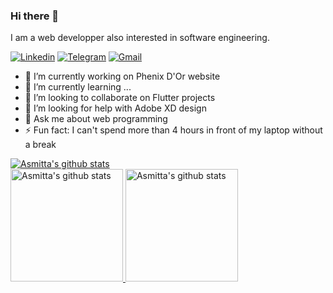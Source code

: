 ### Hi there 👋

I am a web developper also interested in software engineering.

[![Linkedin](https://img.shields.io/badge/-BrayanTiwa-blue?style=flat&logo=Linkedin&logoColor=white)](https://www.linkedin.com/in/BrayanTiwa)
[![Telegram](https://img.shields.io/badge/-@harold_mcclein-blue?style=flat&logo=Telegram&logoColor=white)](https://t.me/Harold_McClein)
[![Gmail](https://img.shields.io/badge/-BrayanTiwa-c14438?style=flat&logo=Gmail&logoColor=white)](mailto:tiwabrayan@gmail.com)

- 🔭 I’m currently working on Phenix D'Or website
- 🌱 I’m currently learning ...
- 👯 I’m looking to collaborate on Flutter projects
- 🤔 I’m looking for help with Adobe XD design
- 💬 Ask me about web programming
- ⚡ Fun fact: I can't spend more than 4 hours in front of my laptop without a break

<a href="https://git.io/streak-stats">
  <picture> 
    <source srcset="https://github-readme-streak-stats.herokuapp.com?user=asmitta-01&theme=dark&hide_border=true&mode=weekly" media="(prefers-color-scheme: dark)"/>
    <source srcset="https://github-readme-streak-stats.herokuapp.com?user=asmitta-01&theme=swift&hide_border=true&mode=weekly" media="(prefers-color-scheme: light), (prefers-color-scheme: no-preference)"/>
      <img alt="Asmitta's github stats" 
           src="https://github-readme-streak-stats.herokuapp.com?user=asmitta-01&theme=swift&hide_border=true&mode=weekly" />
  </picture>
</a>
<br>
<a href="https://github.com/Asmitta-01?tab=repositories">
  <picture> 
    <source srcset="https://github-readme-stats.vercel.app/api?username=asmitta-01&show_icons=true&hide_border=true&count_private=true&theme=dark" media="(prefers-color-scheme: dark)"/>
    <source srcset="https://github-readme-stats.vercel.app/api?username=asmitta-01&show_icons=true&hide_border=true&count_private=true&theme=swift" media="(prefers-color-scheme: light), (prefers-color-scheme: no-preference)"/>
      <img height="180em" alt="Asmitta's github stats" 
           src="https://github-readme-stats.vercel.app/api?username=asmitta-01&show_icons=true&hide_border=true&count_private=true&theme=swift" />
  </picture>
</a>
<a href="https://github.com/Asmitta-01/github-readme-stats">
  <picture> 
    <source srcset="https://github-readme-stats.vercel.app/api/top-langs/?username=Asmitta-01&layout=compact&theme=dark&hide_border=true" media="(prefers-color-scheme: dark)"/>
    <source srcset="https://github-readme-stats.vercel.app/api/top-langs/?username=Asmitta-01&layout=compact&theme=swift&hide_border=true" media="(prefers-color-scheme: light), (prefers-color-scheme: no-preference)"/>
      <img height="180em" alt="Asmitta's github stats" 
           src="https://github-readme-stats.vercel.app/api/top-langs/?username=Asmitta-01&layout=compact&theme=swift&hide_border=true" />
  </picture>
</a>

